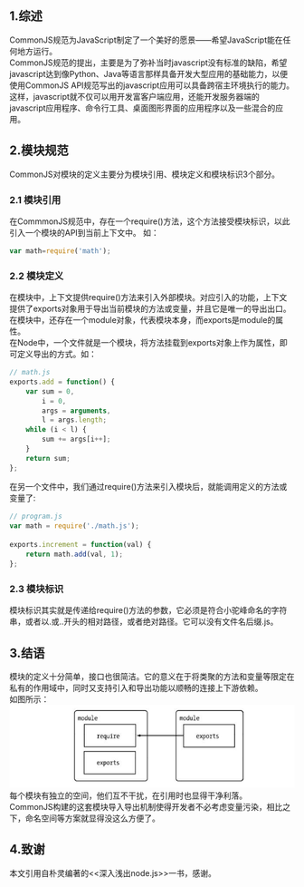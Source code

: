 ## 1.综述
 CommonJS规范为JavaScript制定了一个美好的愿景——希望JavaScript能在任何地方运行。  
 CommonJS规范的提出，主要是为了弥补当时javascript没有标准的缺陷，希望javascript达到像Python、Java等语言那样具备开发大型应用的基础能力，以便使用CommonJS API规范写出的javascript应用可以具备跨宿主环境执行的能力。这样，javascript就不仅可以用开发富客户端应用，还能开发服务器端的javascript应用程序、命令行工具、桌面图形界面的应用程序以及一些混合的应用。  

## 2.模块规范  
CommonJS对模块的定义主要分为模块引用、模块定义和模块标识3个部分。  

### 2.1 模块引用  
在CommmonJS规范中，存在一个require()方法，这个方法接受模块标识，以此引入一个模块的API到当前上下文中。  如：  
```javascript 
var math=require('math');
```  
### 2.2 模块定义  
在模块中，上下文提供require()方法来引入外部模块。对应引入的功能，上下文提供了exports对象用于导出当前模块的方法或变量，并且它是唯一的导出出口。在模块中，还存在一个module对象，代表模块本身，而exports是module的属性。  
在Node中，一个文件就是一个模块，将方法挂载到exports对象上作为属性，即可定义导出的方式。如：  
```javascript
// math.js
exports.add = function() {
    var sum = 0,
        i = 0,
        args = arguments,
        l = args.length;
    while (i < l) {
        sum += args[i++];
    }
    return sum;
};
```  
在另一个文件中，我们通过require()方法来引入模块后，就能调用定义的方法或变量了:  
```javascript
// program.js
var math = require('./math.js');

exports.increment = function(val) {
    return math.add(val, 1);
};
```  
### 2.3 模块标识  
模块标识其实就是传递给require()方法的参数，它必须是符合小驼峰命名的字符串，或者以.或..开头的相对路径，或者绝对路径。它可以没有文件名后缀.js。  

## 3.结语  
模块的定义十分简单，接口也很简洁。它的意义在于将类聚的方法和变量等限定在私有的作用域中，同时又支持引入和导出功能以顺畅的连接上下游依赖。  
如图所示：  
![模块定义示意图](https://github.com/xiashulin/Interview-questions/blob/master/javascript/CommonJS/module-define.jpg?raw=true)  
每个模块有独立的空间，他们互不干扰，在引用时也显得干净利落。  
CommonJS构建的这套模块导入导出机制使得开发者不必考虑变量污染，相比之下，命名空间等方案就显得没这么方便了。  

## 4.致谢
本文引用自朴灵编著的<<深入浅出node.js>>一书，感谢。  